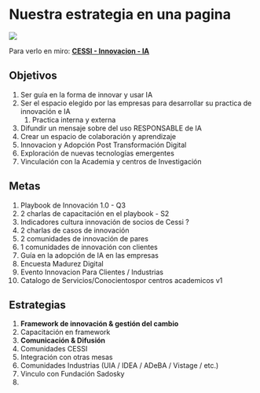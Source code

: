 # Nuestra estrategia en una pagina

![](https://holocron.so/uploads/c333a10f-estrategia.png)

Para verlo en miro: [ **CESSI - Innovacion - IA**](https://miro.com/app/board/o9J_lcGv6T8=/?share_link_id=812050814857)

## Objetivos

1. Ser guía en la forma de innovar y usar IA
2. Ser el espacio elegido por las empresas para desarrollar su practica de innovación e IA
   1. Practica interna y externa
3. Difundir un mensaje sobre del uso RESPONSABLE de IA
4. Crear un espacio de colaboración y aprendizaje
5. Innovacion y Adopción Post Transformación Digital
6. Exploración de nuevas tecnologías emergentes
7. Vinculación con la Academia y centros de Investigación

## Metas

 1. Playbook de Innovación 1.0 - Q3
 2. 2 charlas de capacitación en el playbook - S2
 3. Indicadores cultura innovación de socios de Cessi ?
 4. 2 charlas de casos de innovación
 5. 2 comunidades de innovación de pares
 6. 1 comunidades de innovación con clientes
 7. Guía en la adopción de IA en las empresas
 8. Encuesta Madurez Digital
 9. Evento Innovacion Para Clientes / Industrias
10. Catalogo de Servicios/Conocientospor centros academicos v1

## Estrategias

1. **Framework de innovación & gestión del cambio**
2. Capacitación en framework
3. **Comunicación & Difusión**
4. Comunidades CESSI
5. Integración con otras mesas
6. Comunidades Industrias (UIA / IDEA / ADeBA / Vistage / etc.)
7. Vinculo con Fundación Sadosky
8. 